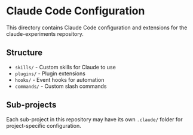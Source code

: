 # Claude Code Configuration

This directory contains Claude Code configuration and extensions for the claude-experiments repository.

## Structure

- `skills/` - Custom skills for Claude to use
- `plugins/` - Plugin extensions
- `hooks/` - Event hooks for automation
- `commands/` - Custom slash commands

## Sub-projects

Each sub-project in this repository may have its own `.claude/` folder for project-specific configuration.
